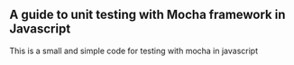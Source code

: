 <h2>A guide to unit testing with Mocha framework in Javascript</h2>

This is a small and simple code for testing with mocha in javascript
